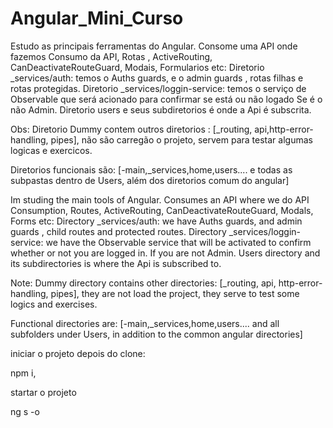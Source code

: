 # Angular_Mini_Curso
Estudo as principais ferramentas do Angular.
Consome uma API onde fazemos
Consumo da API, Rotas , ActiveRouting, CanDeactivateRouteGuard, Modais, Formularios etc:
Diretorio _services/auth: temos o Auths guards, e o admin guards , rotas filhas e rotas protegidas.
Diretorio _services/loggin-service: temos o serviço de Observable que será acionado para confirmar se está ou não logado  Se é o não Admin.
Diretorio users e seus subdiretorios é onde a Api é subscrita.

Obs: Diretorio Dummy contem outros diretorios : [_routing, api,http-error-handling, pipes], não são carregão o projeto, servem para testar algumas logicas e exercicos.

Diretorios funcionais são: [-main,_services,home,users.... e todas as subpastas dentro de Users, além dos diretorios comum do angular]


Im studing the main tools of Angular. Consumes an API where we do API Consumption, Routes, ActiveRouting, CanDeactivateRouteGuard, Modals, Forms etc: Directory _services/auth: we have Auths guards, and admin guards , child routes and protected routes. Directory _services/loggin-service: we have the Observable service that will be activated to confirm whether or not you are logged in. If you are not Admin. Users directory and its subdirectories is where the Api is subscribed to.

Note: Dummy directory contains other directories: [_routing, api, http-error-handling, pipes], they are not load the project, they serve to test some logics and exercises.

Functional directories are: [-main,_services,home,users.... and all subfolders under Users, in addition to the common angular directories]

iniciar o projeto depois do clone:

npm i,

startar o projeto

ng s -o


